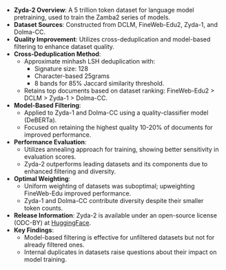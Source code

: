 - **Zyda-2 Overview**: A 5 trillion token dataset for language model pretraining, used to train the Zamba2 series of models.
- **Dataset Sources**: Constructed from DCLM, FineWeb-Edu2, Zyda-1, and Dolma-CC.
- **Quality Improvement**: Utilizes cross-deduplication and model-based filtering to enhance dataset quality.
- **Cross-Deduplication Method**: 
  - Approximate minhash LSH deduplication with:
    - Signature size: 128
    - Character-based 25grams
    - 8 bands for 85% Jaccard similarity threshold.
  - Retains top documents based on dataset ranking: FineWeb-Edu2 > DCLM > Zyda-1 > Dolma-CC.
- **Model-Based Filtering**: 
  - Applied to Zyda-1 and Dolma-CC using a quality-classifier model (DeBERTa).
  - Focused on retaining the highest quality 10-20% of documents for improved performance.
- **Performance Evaluation**: 
  - Utilizes annealing approach for training, showing better sensitivity in evaluation scores.
  - Zyda-2 outperforms leading datasets and its components due to enhanced filtering and diversity.
- **Optimal Weighting**: 
  - Uniform weighting of datasets was suboptimal; upweighting FineWeb-Edu improved performance.
  - Zyda-1 and Dolma-CC contribute diversity despite their smaller token counts.
- **Release Information**: Zyda-2 is available under an open-source license (ODC-BY) at [HuggingFace](https://huggingface.co/datasets/Zyphra/Zyda-2).
- **Key Findings**: 
  - Model-based filtering is effective for unfiltered datasets but not for already filtered ones.
  - Internal duplicates in datasets raise questions about their impact on model training.